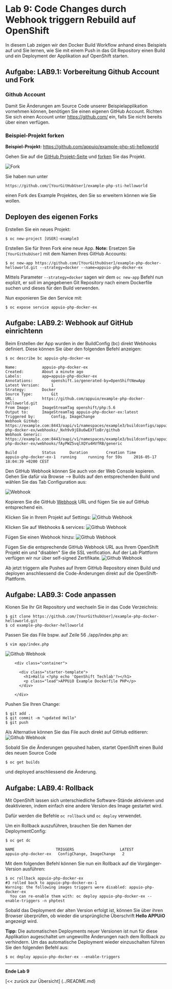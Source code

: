 # Lab 9: Code Changes durch Webhook triggern Rebuild auf OpenShift

In diesem Lab zeigen wir den Docker Build Workflow anhand eines Beispiels auf und Sie lernen, wie Sie mit einem Push in das Git Repository einen Build und ein Deployment der Applikation auf OpenShift starten.

## Aufgabe: LAB9.1: Vorbereitung Github Account und Fork

### Github Account

Damit Sie Änderungen am Source Code unserer Beispielapplikation vornehmen können, benötigen Sie einen eigenen GitHub Account. Richten Sie sich einen Account unter https://github.com/ ein, falls Sie nicht bereits über einen verfügen.

### Beispiel-Projekt forken

**Beispiel-Projekt:** https://github.com/appuio/example-php-sti-helloworld

Gehen Sie auf die [GitHub Projekt-Seite](https://github.com/appuio/example-php-sti-helloworld) und [forken](https://help.github.com/articles/fork-a-repo/) Sie das Projekt.

![Fork](../images/lab_9_fork_example.png)


Sie haben nun unter
```
https://github.com/[YourGitHubUser]/example-php-sti-helloworld
```

einen Fork des Example Projektes, den Sie so erweitern können wie Sie wollen.

## Deployen des eigenen Forks

Erstellen Sie ein neues Projekt:
```
$ oc new-project [USER]-example3
```

Erstellen Sie für Ihren Fork eine neue App. **Note:** Ersetzen Sie `[YourGithubUser]` mit dem Namen Ihres GitHub Accounts:

```
$ oc new-app https://github.com/[YourGithubUser]/example-php-docker-helloworld.git --strategy=docker --name=appuio-php-docker-ex
```
Mittels Parameter `--strategy=docker` sagen wir dem `oc new-app` Befehl nun explizit, er soll im angegebenen Git Repository nach einem Dockerfile suchen und dieses für den Build verwenden.

Nun exponieren Sie den Service mit:
```
$ oc expose service appuio-php-docker-ex
```

## Aufgabe: LAB9.2: Webhook auf GitHub einrichtenn

Beim Erstellen der App wurden in der BuildConfig (bc) direkt Webhooks definiert. Diese können Sie über den folgenden Befehl anzeigen:

```
$ oc describe bc appuio-php-docker-ex

Name:			appuio-php-docker-ex
Created:		About a minute ago
Labels:			app=appuio-php-docker-ex
Annotations:		openshift.io/generated-by=OpenShiftNewApp
Latest Version:		1
Strategy:		Docker
Source Type:		Git
URL:			https://github.com/appuio/example-php-docker-helloworld.git
From Image:		ImageStreamTag openshift/php:5.6
Output to:		ImageStreamTag appuio-php-docker-ex:latest
Triggered by:		Config, ImageChange
Webhook GitHub:		https://example.com:8443/oapi/v1/namespaces/example3/buildconfigs/appuio-php-docker-ex/webhooks/_Nxh9v9jE8u6wEXfloBr/github
Webhook Generic:	https://example.com:8443/oapi/v1/namespaces/example3/buildconfigs/appuio-php-docker-ex/webhooks/fAyPWZ5vqlXQYu4HVfRB/generic

Build			Status		Duration		Creation Time
appuio-php-docker-ex-1 	running 	running for 59s 	2016-05-17 18:04:39 +0200 CEST

```

Den GitHub Webhook können Sie auch von der Web Console kopieren. Gehen Sie dafür via Browse --> Builds auf den entsprechenden Build und wählen Sie das Tab Configuration aus:

![Webhook](../images/lab_9_webhook_ose3.png)

Kopieren Sie die GitHub [Webhook](https://developer.github.com/webhooks/) URL und fügen Sie sie auf GitHub entsprechend ein.

Klicken Sie in Ihrem Projekt auf Settings:
![Github Webhook](../images/lab_09_webhook_github1.png)

Klicken Sie auf Webhooks & services:
![Github Webhook](../images/lab_09_webhook_github2.png)

Fügen Sie einen Webhook hinzu:
![Github Webhook](../images/lab_09_webhook_github3.png)

Fügen Sie die entsprechende GitHub Webhook URL aus Ihrem OpenShift Projekt ein und "disablen" Sie die SSL verification. Auf der Lab Plattform verfügen wir nur über self-signed Zertifikate.
![Github Webhook](../images/lab_09_webhook_github4.png)

Ab jetzt triggern alle Pushes auf Ihrem GitHub Repository einen Build und deployen anschliessend die Code-Änderungen direkt auf die OpenShift-Plattform.

## Aufgabe: LAB9.3: Code anpassen

Klonen Sie Ihr Git Repository und wechseln Sie in das Code Verzeichnis:
```
$ git clone https://github.com/[YourGithubUser]/example-php-docker-helloworld.git
$ cd example-php-docker-helloworld
```

Passen Sie das File bspw. auf Zeile 56 ./app/index.php an:
```
$ vim app/index.php
```

![Github Webhook](../images/lab_9_codechange1.png)

```
    <div class="container">

      <div class="starter-template">
        <h1>Hallo <?php echo 'OpenShift Techlab'?></h1>
        <p class="lead">APPUiO Example Dockerfile PHP</p>
      </div>

    </div>
```

Pushen Sie Ihren Change:
```
$ git add .
$ git commit -m "updated Hello"
$ git push
```

Als Alternative können Sie das File auch direkt auf GitHub editieren:
![Github Webhook](../images/lab_9_edit_on_github.png)

Sobald Sie die Änderungen gepushed haben, startet OpenShift einen Build des neuen Source Code
```
$ oc get builds
```

und deployed anschliessend die Änderung.

## Aufgabe: LAB9.4: Rollback

Mit OpenShift lassen sich unterschiedliche Software-Stände aktivieren und deaktivieren, indem einfach eine andere Version des Image gestartet wird.

Dafür werden die Befehle `oc rollback` und `oc deploy` verwendet.
 
Um ein Rollback auszuführen, brauchen Sie den Namen der DeploymentConfig:

```
$ oc get dc

NAME                  TRIGGERS                    LATEST
appuio-php-docker-ex   ConfigChange, ImageChange   2

```

Mit dem folgenden Befehl können Sie nun ein Rollback auf die Vorgänger-Version ausführen:

```
$ oc rollback appuio-php-docker-ex
#3 rolled back to appuio-php-docker-ex-1
Warning: the following images triggers were disabled: appuio-php-docker-ex
  You can re-enable them with: oc deploy appuio-php-docker-ex --enable-triggers -n phptest
```

Sobald das Deployment der alten Version erfolgt ist, können Sie über ihren Browser überprüfen, ob wieder die ursprüngliche Überschrift **Hello APPUiO** angezeigt wird.

**Tipp:** Die automatischen Deployments neuer Versionen ist nun für diese Applikation augeschaltet um ungewollte Änderungen nach dem Rollback zu verhindern. Um das automatische Deployment wieder einzuschalten führen Sie den folgenden Befehl aus:
 

```
$ oc deploy appuio-php-docker-ex --enable-triggers
```

---

**Ende Lab 9**

[<< zurück zur Übersicht] (../README.md)

